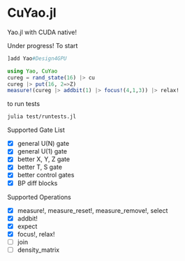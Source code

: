 # CuYao.jl

Yao.jl with CUDA native!

Under progress! To start
```julia console
]add Yao#Design4GPU

using Yao, CuYao
cureg = rand_state(16) |> cu
cureg |> put(16, 2=>Z)
measure!(cureg |> addbit(1) |> focus!(4,1,3)) |> relax!
```
to run tests
```bash
julia test/runtests.jl
```

Supported Gate List
- [x] general U(N) gate
- [x] general U(1) gate
- [x] better X, Y, Z gate
- [x] better T, S gate
- [x] better control gates
- [x] BP diff blocks

Supported Operations
- [x] measure!, measure_reset!, measure_remove!, select
- [x] addbit!
- [x] expect
- [x] focus!, relax!
- [ ] join
- [ ] density_matrix
